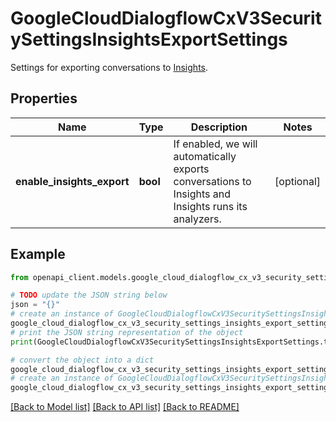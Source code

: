 # GoogleCloudDialogflowCxV3SecuritySettingsInsightsExportSettings

Settings for exporting conversations to [Insights](https://cloud.google.com/contact-center/insights/docs).

## Properties

Name | Type | Description | Notes
------------ | ------------- | ------------- | -------------
**enable_insights_export** | **bool** | If enabled, we will automatically exports conversations to Insights and Insights runs its analyzers. | [optional] 

## Example

```python
from openapi_client.models.google_cloud_dialogflow_cx_v3_security_settings_insights_export_settings import GoogleCloudDialogflowCxV3SecuritySettingsInsightsExportSettings

# TODO update the JSON string below
json = "{}"
# create an instance of GoogleCloudDialogflowCxV3SecuritySettingsInsightsExportSettings from a JSON string
google_cloud_dialogflow_cx_v3_security_settings_insights_export_settings_instance = GoogleCloudDialogflowCxV3SecuritySettingsInsightsExportSettings.from_json(json)
# print the JSON string representation of the object
print(GoogleCloudDialogflowCxV3SecuritySettingsInsightsExportSettings.to_json())

# convert the object into a dict
google_cloud_dialogflow_cx_v3_security_settings_insights_export_settings_dict = google_cloud_dialogflow_cx_v3_security_settings_insights_export_settings_instance.to_dict()
# create an instance of GoogleCloudDialogflowCxV3SecuritySettingsInsightsExportSettings from a dict
google_cloud_dialogflow_cx_v3_security_settings_insights_export_settings_from_dict = GoogleCloudDialogflowCxV3SecuritySettingsInsightsExportSettings.from_dict(google_cloud_dialogflow_cx_v3_security_settings_insights_export_settings_dict)
```
[[Back to Model list]](../README.md#documentation-for-models) [[Back to API list]](../README.md#documentation-for-api-endpoints) [[Back to README]](../README.md)


